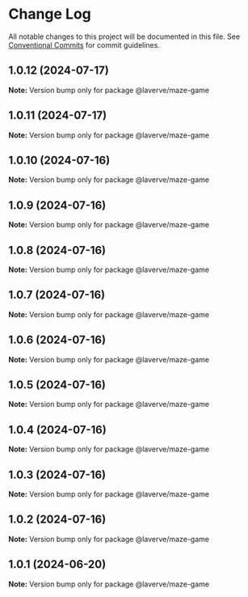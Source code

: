 # Change Log

All notable changes to this project will be documented in this file.
See [Conventional Commits](https://conventionalcommits.org) for commit guidelines.

## 1.0.12 (2024-07-17)

**Note:** Version bump only for package @laverve/maze-game

## 1.0.11 (2024-07-17)

**Note:** Version bump only for package @laverve/maze-game

## 1.0.10 (2024-07-16)

**Note:** Version bump only for package @laverve/maze-game

## 1.0.9 (2024-07-16)

**Note:** Version bump only for package @laverve/maze-game

## 1.0.8 (2024-07-16)

**Note:** Version bump only for package @laverve/maze-game

## 1.0.7 (2024-07-16)

**Note:** Version bump only for package @laverve/maze-game

## 1.0.6 (2024-07-16)

**Note:** Version bump only for package @laverve/maze-game

## 1.0.5 (2024-07-16)

**Note:** Version bump only for package @laverve/maze-game

## 1.0.4 (2024-07-16)

**Note:** Version bump only for package @laverve/maze-game

## 1.0.3 (2024-07-16)

**Note:** Version bump only for package @laverve/maze-game

## 1.0.2 (2024-07-16)

**Note:** Version bump only for package @laverve/maze-game

## 1.0.1 (2024-06-20)

**Note:** Version bump only for package @laverve/maze-game
